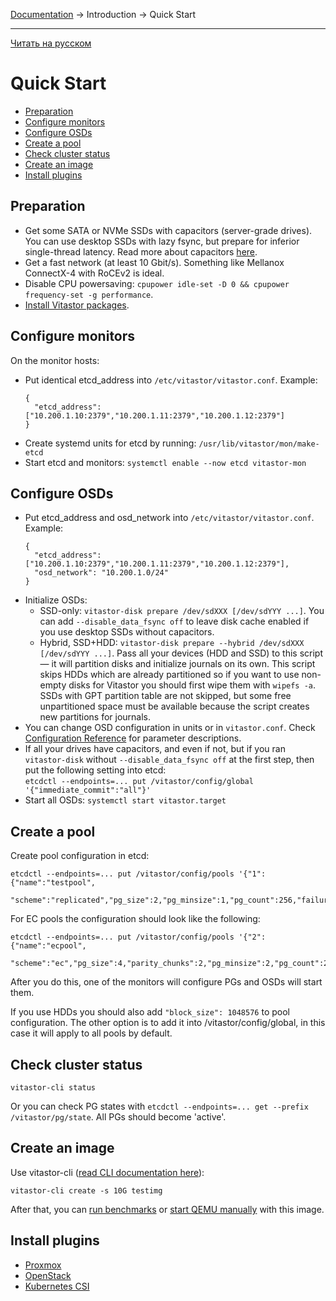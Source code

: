 [Documentation](../../README.md#documentation) → Introduction → Quick Start

-----

[Читать на русском](quickstart.ru.md)

# Quick Start

- [Preparation](#preparation)
- [Configure monitors](#configure-monitors)
- [Configure OSDs](#configure-osds)
- [Create a pool](#create-a-pool)
- [Check cluster status](#check-cluster-status)
- [Create an image](#create-an-image)
- [Install plugins](#install-plugins)

## Preparation

- Get some SATA or NVMe SSDs with capacitors (server-grade drives). You can use desktop SSDs
  with lazy fsync, but prepare for inferior single-thread latency. Read more about capacitors
  [here](../config/layout-cluster.en.md#immediate_commit).
- Get a fast network (at least 10 Gbit/s). Something like Mellanox ConnectX-4 with RoCEv2 is ideal.
- Disable CPU powersaving: `cpupower idle-set -D 0 && cpupower frequency-set -g performance`.
- [Install Vitastor packages](../installation/packages.en.md).

## Configure monitors

On the monitor hosts:
- Put identical etcd_address into `/etc/vitastor/vitastor.conf`. Example:
  ```
  {
    "etcd_address": ["10.200.1.10:2379","10.200.1.11:2379","10.200.1.12:2379"]
  }
  ```
- Create systemd units for etcd by running: `/usr/lib/vitastor/mon/make-etcd`
- Start etcd and monitors: `systemctl enable --now etcd vitastor-mon`

## Configure OSDs

- Put etcd_address and osd_network into `/etc/vitastor/vitastor.conf`. Example:
  ```
  {
    "etcd_address": ["10.200.1.10:2379","10.200.1.11:2379","10.200.1.12:2379"],
    "osd_network": "10.200.1.0/24"
  }
  ```
- Initialize OSDs:
  - SSD-only: `vitastor-disk prepare /dev/sdXXX [/dev/sdYYY ...]`. You can add
    `--disable_data_fsync off` to leave disk cache enabled if you use desktop
    SSDs without capacitors.
  - Hybrid, SSD+HDD: `vitastor-disk prepare --hybrid /dev/sdXXX [/dev/sdYYY ...]`.
    Pass all your devices (HDD and SSD) to this script &mdash; it will partition disks and initialize journals on its own.
    This script skips HDDs which are already partitioned so if you want to use non-empty disks for
    Vitastor you should first wipe them with `wipefs -a`. SSDs with GPT partition table are not skipped,
    but some free unpartitioned space must be available because the script creates new partitions for journals.
- You can change OSD configuration in units or in `vitastor.conf`.
  Check [Configuration Reference](../config.en.md) for parameter descriptions.
- If all your drives have capacitors, and even if not, but if you ran `vitastor-disk`
  without `--disable_data_fsync off` at the first step, then put the following
  setting into etcd: \
  `etcdctl --endpoints=... put /vitastor/config/global '{"immediate_commit":"all"}'`
- Start all OSDs: `systemctl start vitastor.target`

## Create a pool

Create pool configuration in etcd:

```
etcdctl --endpoints=... put /vitastor/config/pools '{"1":{"name":"testpool",
  "scheme":"replicated","pg_size":2,"pg_minsize":1,"pg_count":256,"failure_domain":"host"}}'
```

For EC pools the configuration should look like the following:

```
etcdctl --endpoints=... put /vitastor/config/pools '{"2":{"name":"ecpool",
  "scheme":"ec","pg_size":4,"parity_chunks":2,"pg_minsize":2,"pg_count":256,"failure_domain":"host"}}'
```

After you do this, one of the monitors will configure PGs and OSDs will start them.

If you use HDDs you should also add `"block_size": 1048576` to pool configuration.
The other option is to add it into /vitastor/config/global, in this case it will
apply to all pools by default.

## Check cluster status

`vitastor-cli status`

Or you can check PG states with `etcdctl --endpoints=... get --prefix /vitastor/pg/state`. All PGs should become 'active'.

## Create an image

Use vitastor-cli ([read CLI documentation here](../usage/cli.en.md)):

```
vitastor-cli create -s 10G testimg
```

After that, you can [run benchmarks](../usage/fio.en.md) or [start QEMU manually](../usage/qemu.en.md) with this image.

## Install plugins

- [Proxmox](../installation/proxmox.en.md)
- [OpenStack](../installation/openstack.en.md)
- [Kubernetes CSI](../installation/kubernetes.en.md)
